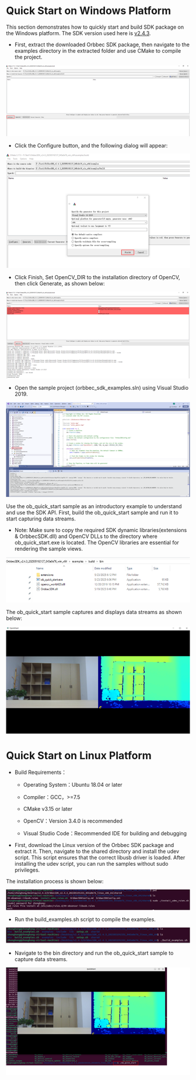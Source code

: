 
# Quick Start on Windows Platform

This section demonstrates how to quickly start and build SDK package on the Windows platform. The SDK version used here is [v2.4.3](https://github.com/orbbec/OrbbecSDK_v2/releases/tag/v2.4.3).

- First, extract the downloaded Orbbec SDK package, then navigate to the examples directory in the extracted folder and use CMake to compile the project.

![image.png](../Images/CMake_Compile_1.png)

- Click the Configure button, and the following dialog will appear:

![image.png](../Images/CMake_Compile_2.png)


- Click Finish, Set OpenCV_DIR to the installation directory of OpenCV, then click Generate, as shown below:

![image.png](../Images/CMake_Compile_3.png)

- Open the sample project (orbbec_sdk_examples.sln) using Visual Studio 2019.

![image.png](../Images/CMake_Compile_4.png)

Use the ob_quick_start sample as an introductory example to understand and use the SDK API. First, build the ob_quick_start sample and run it to start capturing data streams.

- Note:
 Make sure to copy the required SDK dynamic libraries(extensions & OrbbecSDK.dll) and OpenCV DLLs to the directory where ob_quick_start.exe is located. The OpenCV libraries are essential for rendering the sample views.

![image.png](../Images/CMake_Compile_5.png)

The ob_quick_start sample captures and displays data streams as shown below:

![image.png](../Images/Quick_Start_Sample.png)

# Quick Start on Linux Platform

*   Build Requirements：
    
    * Operating System：Ubuntu 18.04 or later
        
    * Compiler：GCC，>=7.5
        
    * CMake v3.15 or later
        
    * OpenCV：Version 3.4.0 is recommended
        
    * Visual Studio Code：Recommended IDE for building and debugging
        

- First, download the Linux version of the Orbbec SDK package and extract it.
Then, navigate to the shared directory and install the udev script.
This script ensures that the correct libusb driver is loaded. 
After installing the udev script, you can run the samples without sudo privileges.

The installation process is shown below:
    

![image.png](../Images/Linux_Compile_1.png)

- Run the build_examples.sh script to compile the examples.
    

![image.png](../Images/Linux_Compile_2.png)

- Navigate to the bin directory and run the ob_quick_start sample to capture data streams.
    

![image.png](../Images/Linux_Quick_Start.png)
